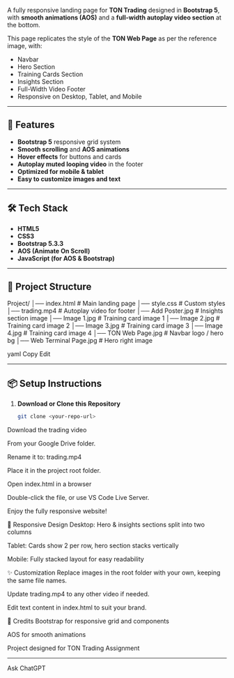 A fully responsive landing page for **TON Trading** designed in **Bootstrap 5**, with **smooth animations (AOS)** and a **full-width autoplay video section** at the bottom.

This page replicates the style of the **TON Web Page** as per the reference image, with:
- Navbar
- Hero Section
- Training Cards Section
- Insights Section
- Full-Width Video Footer
- Responsive on Desktop, Tablet, and Mobile

---

## 🚀 Features

- **Bootstrap 5** responsive grid system
- **Smooth scrolling** and **AOS animations**
- **Hover effects** for buttons and cards
- **Autoplay muted looping video** in the footer
- **Optimized for mobile & tablet**
- **Easy to customize images and text**

---

## 🛠 Tech Stack

- **HTML5**
- **CSS3**
- **Bootstrap 5.3.3**
- **AOS (Animate On Scroll)**
- **JavaScript (for AOS & Bootstrap)**

---

## 📂 Project Structure

Project/
│── index.html # Main landing page
│── style.css # Custom styles
│── trading.mp4 # Autoplay video for footer
│── Add Poster.jpg # Insights section image
│── Image 1.jpg # Training card image 1
│── Image 2.jpg # Training card image 2
│── Image 3.jpg # Training card image 3
│── Image 4.jpg # Training card image 4
│── TON Web Page.jpg # Navbar logo / hero bg
│── Web Terminal Page.jpg # Hero right image

yaml
Copy
Edit

---

## 📦 Setup Instructions

1. **Download or Clone this Repository**
   ```bash
   git clone <your-repo-url>
Download the trading video

From your Google Drive folder.

Rename it to: trading.mp4

Place it in the project root folder.

Open index.html in a browser

Double-click the file, or use VS Code Live Server.

Enjoy the fully responsive website!

📱 Responsive Design
Desktop: Hero & insights sections split into two columns

Tablet: Cards show 2 per row, hero section stacks vertically

Mobile: Fully stacked layout for easy readability

✨ Customization
Replace images in the root folder with your own, keeping the same file names.

Update trading.mp4 to any other video if needed.

Edit text content in index.html to suit your brand.

📝 Credits
Bootstrap for responsive grid and components

AOS for smooth animations

Project designed for TON Trading Assignment



---









Ask ChatGPT

